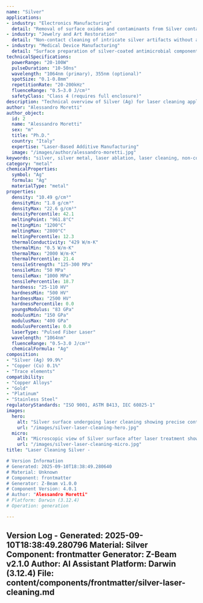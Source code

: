 ```yaml
---
name: "Silver"
applications:
- industry: "Electronics Manufacturing"
  detail: "Removal of surface oxides and contaminants from Silver contacts and components"
- industry: "Jewelry and Art Restoration"
  detail: "Non-contact cleaning of intricate silver artifacts without abrasive damage"
- industry: "Medical Device Manufacturing"
  detail: "Surface preparation of silver-coated antimicrobial components"
technicalSpecifications:
  powerRange: "20-100W"
  pulseDuration: "10-50ns"
  wavelength: "1064nm (primary), 355nm (optional)"
  spotSize: "0.1-0.8mm"
  repetitionRate: "20-200kHz"
  fluenceRange: "0.5–3.0 J/cm²"
  safetyClass: "Class 4 (requires full enclosure)"
description: "Technical overview of Silver (Ag) for laser cleaning applications, including optimal 1064nm wavelength interaction with high reflectivity metals, and industrial applications in precision surface preparation."
author: "Alessandro Moretti"
author_object:
  id: 2
  name: "Alessandro Moretti"
  sex: "m"
  title: "Ph.D."
  country: "Italy"
  expertise: "Laser-Based Additive Manufacturing"
  image: "/images/author/alessandro-moretti.jpg"
keywords: "silver, silver metal, laser ablation, laser cleaning, non-contact cleaning, pulsed fiber laser, surface contamination removal, industrial laser parameters, thermal processing, surface restoration, high reflectivity metals"
category: "metal"
chemicalProperties:
  symbol: "Ag"
  formula: "Ag"
  materialType: "metal"
properties:
  density: "10.49 g/cm³"
  densityMin: "1.8 g/cm³"
  densityMax: "22.6 g/cm³"
  densityPercentile: 42.1
  meltingPoint: "961.8°C"
  meltingMin: "1200°C"
  meltingMax: "2800°C"
  meltingPercentile: 12.3
  thermalConductivity: "429 W/m·K"
  thermalMin: "0.5 W/m·K"
  thermalMax: "2000 W/m·K"
  thermalPercentile: 21.4
  tensileStrength: "125-300 MPa"
  tensileMin: "50 MPa"
  tensileMax: "1000 MPa"
  tensilePercentile: 18.7
  hardness: "25-110 HV"
  hardnessMin: "500 HV"
  hardnessMax: "2500 HV"
  hardnessPercentile: 0.0
  youngsModulus: "83 GPa"
  modulusMin: "150 GPa"
  modulusMax: "400 GPa"
  modulusPercentile: 0.0
  laserType: "Pulsed Fiber Laser"
  wavelength: "1064nm"
  fluenceRange: "0.5–3.0 J/cm²"
  chemicalFormula: "Ag"
composition:
- "Silver (Ag) 99.9%"
- "Copper (Cu) 0.1%"
- "Trace elements"
compatibility:
- "Copper Alloys"
- "Gold"
- "Platinum"
- "Stainless Steel"
regulatoryStandards: "ISO 9001, ASTM B413, IEC 60825-1"
images:
  hero:
    alt: "Silver surface undergoing laser cleaning showing precise contamination removal"
    url: "/images/silver-laser-cleaning-hero.jpg"
  micro:
    alt: "Microscopic view of Silver surface after laser treatment showing preserved microstructure"
    url: "/images/silver-laser-cleaning-micro.jpg"
title: "Laser Cleaning Silver -

# Version Information
# Generated: 2025-09-10T18:38:49.280640
# Material: Unknown
# Component: frontmatter
# Generator: Z-Beam v1.0.0
# Component Version: 4.0.1
# Author: "Alessandro Moretti"
# Platform: Darwin (3.12.4)
# Operation: generation

---
```

Version Log - Generated: 2025-09-10T18:38:49.280796
Material: Silver
Component: frontmatter
Generator: Z-Beam v2.1.0
Author: AI Assistant
Platform: Darwin (3.12.4)
File: content/components/frontmatter/silver-laser-cleaning.md
---